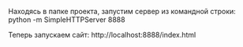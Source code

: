 Находясь в папке проекта, запустим сервер из командной строки: python -m SimpleHTTPServer 8888

Теперь запускаем сайт: http://localhost:8888/index.html
